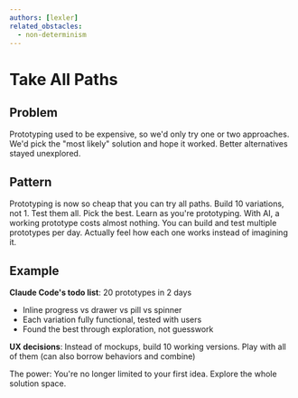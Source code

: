 ```yaml
---
authors: [lexler]
related_obstacles:
  - non-determinism
---
```


# Take All Paths

## Problem
Prototyping used to be expensive, so we'd only try one or two approaches.
We'd pick the "most likely" solution and hope it worked. Better alternatives stayed unexplored.

## Pattern
Prototyping is now so cheap that you can try all paths. Build 10 variations, not 1. Test them all. Pick the best.
Learn as you're prototyping. With AI, a working prototype costs almost nothing. You can build and test multiple prototypes per day.
Actually feel how each one works instead of imagining it.

## Example
**Claude Code's todo list**: 20 prototypes in 2 days
- Inline progress vs drawer vs pill vs spinner
- Each variation fully functional, tested with users
- Found the best through exploration, not guesswork

**UX decisions**: Instead of mockups, build 10 working versions. Play with all of them (can also borrow behaviors and combine)

The power: You're no longer limited to your first idea. Explore the whole solution space.